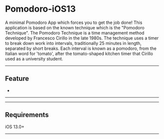 # Pomodoro-iOS13
A minimal Pomodoro App which forces you to get the job done!
This application is based on the known technique which is the "Pomodoro Technique". The Pomodoro Technique is a time management method developed by Francesco Cirillo in the late 1980s. The technique uses a timer to break down work into intervals, traditionally 25 minutes in length, separated by short breaks. Each interval is known as a pomodoro, from the Italian word for 'tomato', after the tomato-shaped kitchen timer that Cirillo used as a university student.


---

## Feature

* 

---








---

## Requirements
iOS 13.0+


---

